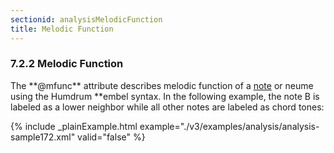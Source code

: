 ```yaml
---
sectionid: analysisMelodicFunction
title: Melodic Function
---
```



<h3 id="analysisMelodicFunction">
   <span class="headingNumber">7.2.2</span>
   <span class="head">Melodic Function</span>
</h3>
The **@mfunc** attribute describes melodic function of a 
<a class="link_odd_elementSpec" href="/v3/elements/note">note</a>
or neume using the Humdrum **embel syntax. In the following example, the note B is
labeled
as a lower neighbor while all other notes are labeled as chord tones:


{% include _plainExample.html example="./v3/examples/analysis/analysis-sample172.xml" valid="false" %}


<!--<p>The attribute is also allowed on chords in order to describe those that do not have a
        harmonic function in the traditional sense:</p>
      <egXML xmlns="http://www.tei-c.org/ns/Examples" xml:space="preserve">
<measure n="5">
  <staff n="1">
    <layer>
      <chord n="1" mfunc="Tristan_chord">
        <note pname="f" oct="4" dur="2" dots="1"/>
        <note pname="b" oct="4" dur="2" dots="1"/>
        <note pname="d" accid="s" oct="3" dur="2" dots="1"/>
        <note pname="g" accid="s" dur="2" dots="1"/>
      </chord>
    </layer>
  </staff>
</measure>
      </egXML>-->

